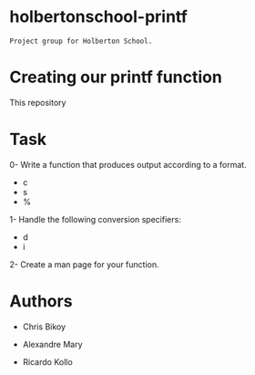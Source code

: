#   holbertonschool-printf

    Project group for Holberton School.

#   Creating our printf function
This repository
#   Task

0-  Write a function that produces output according to a format.

-   c
-   s
-   %

1-  Handle the following conversion specifiers:

-   d
-   i

2-  Create a man page for your function.


#   Authors

-   Chris Bikoy

-   Alexandre Mary

-   Ricardo Kollo
